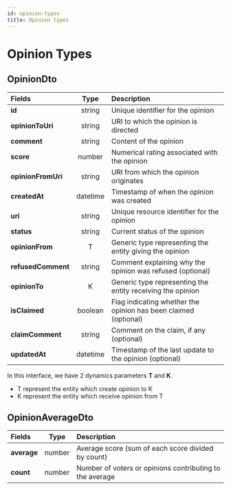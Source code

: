 ```yaml
---
id: opinion-types
title: Opinion types
---
```


# Opinion Types

## OpinionDto

| Fields             |   Type   | Description                                                     |
| :----------------- | :------: | :-------------------------------------------------------------- |
| **id**             |  string  | Unique identifier for the opinion                               |
| **opinionToUri**   |  string  | URI to which the opinion is directed                            |
| **comment**        |  string  | Content of the opinion                                          |
| **score**          |  number  | Numerical rating associated with the opinion                    |
| **opinionFromUri** |  string  | URI from which the opinion originates                           |
| **createdAt**      | datetime | Timestamp of when the opinion was created                       |
| **uri**            |  string  | Unique resource identifier for the opinion                      |
| **status**         |  string  | Current status of the opinion                                   |
| **opinionFrom**    |    T     | Generic type representing the entity giving the opinion         |
| **refusedComment** |  string  | Comment explaining why the opinion was refused (optional)       |
| **opinionTo**      |    K     | Generic type representing the entity receiving the opinion      |
| **isClaimed**      | boolean  | Flag indicating whether the opinion has been claimed (optional) |
| **claimComment**   |  string  | Comment on the claim, if any (optional)                         |
| **updatedAt**      | datetime | Timestamp of the last update to the opinion (optional)          |

In this interface, we have 2 dynamics parameters **T** and **K**.

- T represent the entity which create opinion to K
- K represent the entity which receive opinion from T

## OpinionAverageDto

| Fields      |  Type  | Description                                              |
| :---------- | :----: | :------------------------------------------------------- |
| **average** | number | Average score (sum of each score divided by count)       |
| **count**   | number | Number of voters or opinions contributing to the average |
